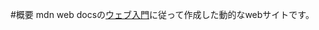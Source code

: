 #概要
mdn web docsの[ウェブ入門](https://developer.mozilla.org/ja/docs/Learn/Getting_started_with_the_web)に従って作成した動的なwebサイトです。